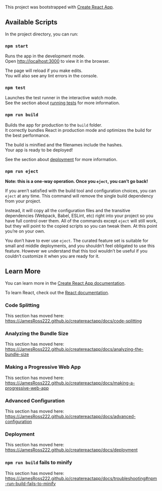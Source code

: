 This project was bootstrapped with [Create React App](https://github.com/JamesRoss222/createreactapp).

## Available Scripts

In the project directory, you can run:

### `npm start`

Runs the app in the development mode.<br>
Open [http://localhost:3000](http://localhost:3000) to view it in the browser.

The page will reload if you make edits.<br>
You will also see any lint errors in the console.

### `npm test`

Launches the test runner in the interactive watch mode.<br>
See the section about [running tests](https://JamesRoss222.github.io/createreactapp/docs/running-tests) for more information.

### `npm run build`

Builds the app for production to the `build` folder.<br>
It correctly bundles React in production mode and optimizes the build for the best performance.

The build is minified and the filenames include the hashes.<br>
Your app is ready to be deployed!

See the section about [deployment](https://JamesRoss222.github.io/createreactapp/docs/deployment) for more information.

### `npm run eject`

**Note: this is a one-way operation. Once you `eject`, you can’t go back!**

If you aren’t satisfied with the build tool and configuration choices, you can `eject` at any time. This command will remove the single build dependency from your project.

Instead, it will copy all the configuration files and the transitive dependencies (Webpack, Babel, ESLint, etc) right into your project so you have full control over them. All of the commands except `eject` will still work, but they will point to the copied scripts so you can tweak them. At this point you’re on your own.

You don’t have to ever use `eject`. The curated feature set is suitable for small and middle deployments, and you shouldn’t feel obligated to use this feature. However we understand that this tool wouldn’t be useful if you couldn’t customize it when you are ready for it.

## Learn More

You can learn more in the [Create React App documentation](https://JamesRoss222.github.io/createreactapp/docs/getting-started).

To learn React, check out the [React documentation](https://reactjs.org/).

### Code Splitting

This section has moved here: https://JamesRoss222.github.io/createreactapp/docs/code-splitting

### Analyzing the Bundle Size

This section has moved here: https://JamesRoss222.github.io/createreactapp/docs/analyzing-the-bundle-size

### Making a Progressive Web App

This section has moved here: https://JamesRoss222.github.io/createreactapp/docs/making-a-progressive-web-app

### Advanced Configuration

This section has moved here: https://JamesRoss222.github.io/createreactapp/docs/advanced-configuration

### Deployment

This section has moved here: https://JamesRoss222.github.io/createreactapp/docs/deployment

### `npm run build` fails to minify

This section has moved here: https://JamesRoss222.github.io/createreactapp/docs/troubleshooting#npm-run-build-fails-to-minify
